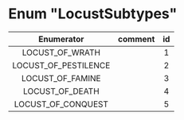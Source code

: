 # Enum "LocustSubtypes"
|Enumerator|comment|id|
|:--:|:--:|:--:|
| LOCUST_OF_WRATH |  | 1 |
| LOCUST_OF_PESTILENCE |  | 2 |
| LOCUST_OF_FAMINE |  | 3 |
| LOCUST_OF_DEATH |  | 4 |
| LOCUST_OF_CONQUEST |  | 5 |